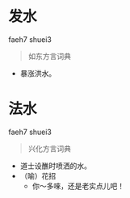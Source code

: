 # 发水
faeh7 shuei3
> 如东方言词典
- 暴涨洪水。

# 法水
faeh7 shuei3
> 兴化方言词典
- 道士设醮时喷洒的水。
- （喻）花招
  - 你～多唻，还是老实点儿吧！
